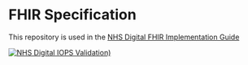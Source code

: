 # FHIR Specification

This repository is used in the [NHS Digital FHIR Implementation Guide](https://simplifier.net/guide/NHSDigital/Home) 


 [![NHS Digital IOPS Validation)](https://github.com/NHSDigital/NHSDigital-FHIR-FHIRPakcage/actions/workflows/terminology.yml/badge.svg)](https://github.com/NHSDigital/NHSDigital-FHIR-FHIRPakcage/actions/workflows/terminology.yml)


